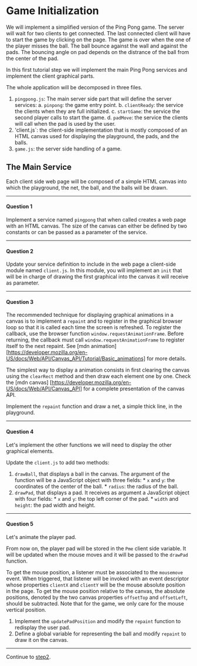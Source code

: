 Game Initialization
===================

We will implement a simplified version of the Ping Pong game. The
server will wait for two clients to get connected. The last connected
client will have to start the game by clicking on the page.  The game
is over when the one of the player misses the ball. The ball bounce
against the wall and against the pads. The bouncing angle on pad
depends on the distrance of the ball from the center of the pad.

In this first tutorial step we will implement the main Ping Pong
services and implement the client graphical parts.

The whole application will be decomposed in three files. 

  1. `pingpong.js`: The main server side part that will define the server 
  services:
    a. `pinpong`: the game entry point.
    b. `clientReady`: the service the clients when they are full initialized.
	c. `startGame`: the service the second player calls to start the game.
	d. `padMove`: the service the clients will call when the pad is used by
      the user.
  2. 'client.js`: the client-side implementation that is mostly composed
    of an HTML canvas used for displaying the playground, the pads, and the balls.
  3. `game.js`: the server side handling of a game.


The Main Service
----------------

Each client side web page will be composed of a simple HTML canvas into
which the playground, the net, the ball, and the balls will be drawn.

*****************************************************************************
#### Question 1 ####

Implement a service named `pingpong` that when called creates a web page
with an HTML canvas. The size of the canvas can either be defined by
two constants or can be passed as a parameter of the service.
*****************************************************************************

#### Question 2 ####

Update your service definition to include in the web page a client-side
module named `client.js`. In this module, you will implement an `init`
that will be in charge of drawing the first graphical into the canvas
it will receive as parameter.

*****************************************************************************

#### Question 3 ####

The recommended technique for displaying graphical animations in a
canvas is to implement a `repaint` and to register in the graphical
browser loop so that it is called each time the screen is
refreshed. To register the callback, use the browser function
`window.requestAnimationFrame`.  Before returning, the callback must
call `window.requestAnimationFrame` to register itself to the next
repaint. See [mdn animation]
[https://developer.mozilla.org/en-US/docs/Web/API/Canvas_API/Tutorial/Basic_animations]
for more details.

The simplest way to display a animation consists in first clearing the
canvas using the `clearRect` method and then draw each element one by one.
Check the [mdn canvas] 
[https://developer.mozilla.org/en-US/docs/Web/API/Canvas_API] for a complete
presentation of the canvas API. 

Implement the `repaint` function and draw a net, a simple thick line,
in the playground.

*****************************************************************************

#### Question 4 ####

Let's implement the other functions we will need to display the other
graphical elements.

Update the `client.js` to add two methods:

  1. `drawBall`, that displays a ball in the canvas. The argument of the
  function will be a JavaScript object with three fields:
    * `x` and `y`: the coordinates of the center of the ball.
	* `radius`: the radius of the ball.
  2. `drawPad`, that displays a pad. It receives as argument a JavaScript object
  with four fields:
    * `x` and `y`: the top left corner of the pad.
	* `width` and `height`: the pad width and height.

*****************************************************************************

#### Question 5 ####

Let's animate the player pad. 

From now on, the player pad will be stored in the `Pme` client side variable.
It will be updated when the mouse moves and it will be passed to the `drawPad`
function.

To get the mouse position, a listener must be associated to the `mousemove`
event. When triggered, that listener will be invoked with an event descriptor
whose properties `clientX` and `clientY` will be the mouse absolute position
in the page. To get the mouse position relative to the canvas, the 
absolute positions, denoted by the two canvas properties `offsetTop` and
`offsetLeft`, should be subtracted. Note that for the game, we only care for 
the mouse vertical position.

  1. Implement the `updatePadPosition` and modify the `repaint` function to
redisplay the user pad.
  2. Define a global variable for representing the ball and modify `repaint`
  to draw it on the canvas.
  
**************************************************************************
Continue to [step2](https://github.com/manuel-serrano/hop-tutorials/tree/master/pipo/step2/).
